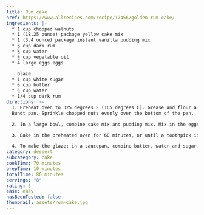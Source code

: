 ```yaml
---
title: Rum cake
href: https://www.allrecipes.com/recipe/17456/golden-rum-cake/
ingredients: |-
  * 1 cup chopped walnuts
  * 1 (18.25 ounce) package yellow cake mix
  * 1 (3.4 ounce) package instant vanilla pudding mix
  * ½ cup dark rum
  * ½ cup water
  * ½ cup vegetable oil
  * 4 large eggs eggs

    Glaze
  * 1 cup white sugar
  * ½ cup butter
  * ¼ cup water
  * 1/4 cup dark rum
directions: >-
  1. Preheat oven to 325 degrees F (165 degrees C). Grease and flour a 10 inch
  Bundt pan. Sprinkle chopped nuts evenly over the bottom of the pan.

  2. In a large bowl, combine cake mix and pudding mix. Mix in the eggs, 1/2 cup water, oil and 1/2 cup rum. Blend well. Pour batter over chopped nuts in the pan.

  3. Bake in the preheated oven for 60 minutes, or until a toothpick inserted into the cake comes out clean. Let sit for 10 minutes in the pan, then turn out onto serving plate. Brush glaze over top and sides. Allow cake to absorb glaze and repeat until all glaze is used.

  4. To make the glaze: in a saucepan, combine butter, water and sugar. Bring to a boil over medium heat and continue to boil for 5 minutes, stirring constantly. Remove from heat and stir in  rum.
category: dessert
subcategory: cake
cookTime: 70 minutes
prepTime: 10 minutes
totalTime: 80 minutes
servings: "8"
rating: 5
ease: easy
hasBeenTested: false
thumbnail: assets/rum-cake.jpg
---
```

